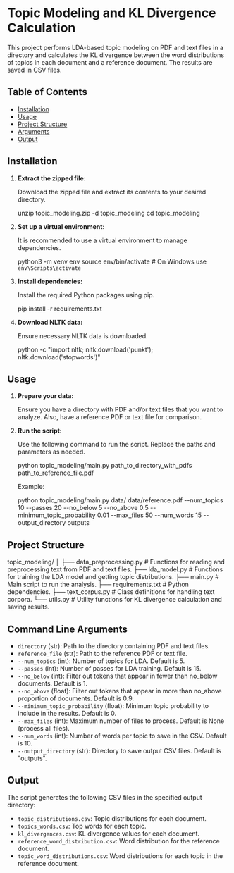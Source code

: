 # Topic Modeling and KL Divergence Calculation

This project performs LDA-based topic modeling on PDF and text files in a directory and calculates the KL divergence between the word distributions of topics in each document and a reference document. The results are saved in CSV files.

## Table of Contents

- [Installation](#installation)
- [Usage](#usage)
- [Project Structure](#project-structure)
- [Arguments](#arguments)
- [Output](#output)

## Installation

1. **Extract the zipped file:**

   Download the zipped file and extract its contents to your desired directory.

   unzip topic_modeling.zip -d topic_modeling
   cd topic_modeling

2. **Set up a virtual environment:**

   It is recommended to use a virtual environment to manage dependencies.

   python3 -m venv env
   source env/bin/activate  # On Windows use `env\Scripts\activate`

3. **Install dependencies:**

   Install the required Python packages using pip.

   pip install -r requirements.txt

4. **Download NLTK data:**

   Ensure necessary NLTK data is downloaded.

   python -c "import nltk; nltk.download('punkt'); nltk.download('stopwords')"

## Usage

1. **Prepare your data:**

   Ensure you have a directory with PDF and/or text files that you want to analyze. Also, have a reference PDF or text file for comparison.

2. **Run the script:**

   Use the following command to run the script. Replace the paths and parameters as needed.

   python topic_modeling/main.py path_to_directory_with_pdfs path_to_reference_file.pdf

   Example:

   python topic_modeling/main.py data/ data/reference.pdf --num_topics 10 --passes 20 --no_below 5 --no_above 0.5 --minimum_topic_probability 0.01 --max_files 50 --num_words 15 --output_directory outputs

## Project Structure

topic_modeling/
│
├── data_preprocessing.py     # Functions for reading and preprocessing text from PDF and text files.
├── lda_model.py              # Functions for training the LDA model and getting topic distributions.
├── main.py                   # Main script to run the analysis.
├── requirements.txt          # Python dependencies.
├── text_corpus.py            # Class definitions for handling text corpora.
└── utils.py                  # Utility functions for KL divergence calculation and saving results.

## Command Line Arguments

- `directory` (str): Path to the directory containing PDF and text files.
- `reference_file` (str): Path to the reference PDF or text file.
- `--num_topics` (int): Number of topics for LDA. Default is 5.
- `--passes` (int): Number of passes for LDA training. Default is 15.
- `--no_below` (int): Filter out tokens that appear in fewer than no_below documents. Default is 1.
- `--no_above` (float): Filter out tokens that appear in more than no_above proportion of documents. Default is 0.9.
- `--minimum_topic_probability` (float): Minimum topic probability to include in the results. Default is 0.
- `--max_files` (int): Maximum number of files to process. Default is None (process all files).
- `--num_words` (int): Number of words per topic to save in the CSV. Default is 10.
- `--output_directory` (str): Directory to save output CSV files. Default is "outputs".

## Output

The script generates the following CSV files in the specified output directory:

- `topic_distributions.csv`: Topic distributions for each document.
- `topics_words.csv`: Top words for each topic.
- `kl_divergences.csv`: KL divergence values for each document.
- `reference_word_distribution.csv`: Word distribution for the reference document.
- `topic_word_distributions.csv`: Word distributions for each topic in the reference document.
